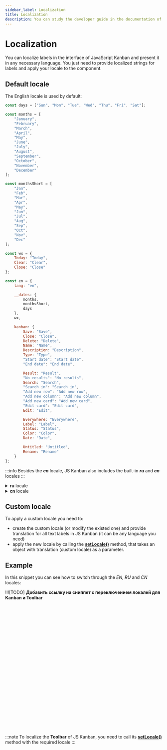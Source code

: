 ```yaml
---
sidebar_label: Localization
title: Localization
description: You can study the developer guide in the documentation of the JavaScript Kanban library. Browse API reference, try out code examples and live demos.
---
```

# Localization

You can localize labels in the interface of JavaScript Kanban and present it in any necessary language. You just need to provide localized strings for labels and apply your locale to the component.

## Default locale

The English locale is used by default:

~~~js
const days = ["Sun", "Mon", "Tue", "Wed", "Thu", "Fri", "Sat"];

const months = [
	"January",
	"February",
	"March",
	"April",
	"May",
	"June",
	"July",
	"August",
	"September",
	"October",
	"November",
	"December"
];

const monthsShort = [
	"Jan",
	"Feb",
	"Mar",
	"Apr",
	"May",
	"Jun",
	"Jul",
	"Aug",
	"Sep",
	"Oct",
	"Nov",
	"Dec"
];

const wx = {
	Today: "Today",
	Clear: "Clear",
	Close: "Close"
};

const en = {
	lang: "en",

	__dates: {
		months,
		monthsShort,
		days
	},
	wx,

	kanban: {
		Save: "Save",
		Close: "Close",
		Delete: "Delete",
		Name: "Name",
		Description: "Description",
		Type: "Type",
		"Start date": "Start date",
		"End date": "End date",

		Result: "Result",
		"No results": "No results",
		Search: "Search",
		"Search in": "Search in",
		"Add new row": "Add new row",
		"Add new column": "Add new column",
		"Add new card": "Add new card",
		"Edit card": "Edit card",
		Edit: "Edit",

		Everywhere: "Everywhere",
		Label: "Label",
		Status: "Status",
		Color: "Color",
		Date: "Date",

		Untitled: "Untitled",
		Rename: "Rename"
	}
};
~~~

:::info
Besides the ***en*** locale, JS Kanban also includes the built-in ***ru*** and ***cn*** locales
:::

<details>
<summary><b>ru</b> locale</summary>

~~~jsx
const days = ["Вск", "Пон", "Втр", "Срд", "Чет", "Птн", "Суб"];

const months = [
	"Январь",
	"Февраль",
	"Март",
	"Апрель",
	"Май",
	"Июнь",
	"Июль",
	"Август",
	"Сентябрь",
	"Октябрь",
	"Ноябрь",
	"Декабрь"
];

const monthsShort = [
	"Янв",
	"Фев",
	"Мар",
	"Апр",
	"Май",
	"Июн",
	"Июл",
	"Авг",
	"Сен",
	"Окт",
	"Ноя",
	"Дек"
];

const wx = {
	Today: "Сегодня",
	Clear: "Очистить",
	Close: "Закрыть"
};

const ru = {
	lang: "ru",

	__dates: {
		months,
		monthsShort,
		days
	},
	wx,

	kanban: {
		Save: "Сохранить",
		Close: "Закрыть",
		Delete: "Удалить",
		Name: "Задача",
		Description: "Описание",
		Type: "Тип",
		"Start Date": "Дата выполнения",
		"End Date": "Дата окончания",

		Result: "Результат",
		"No results": "Ничего не найдено",
		Search: "Поиск",
		"Search in": "Поиск",
		"Add new row": "Новая строка",
		"Add new column": "Новая колонка",
		"Add new card": "Добавить новую карточку",
		"Edit card": "Редактировать карточку",
		Edit: "Редактировать",

		Everywhere: "Всюду",
		Label: "Заголовок",
		Status: "Статус",
		Color: "Цвет",
		Date: "Дата",

		Untitled: "Без названия",
		Rename: "Переименовать"
	}
};
~~~
</details>

<details>
<summary><b>cn</b> locale</summary>

~~~jsx
const days = ["周日", "周一", "周二", "周三", "周四", "周五", "周六"];

const months = [
	"一月",
	"二月",
	"三月",
	"四月",
	"五月",
	"六月",
	"七月",
	"八月",
	"九月",
	"十月",
	"十一月",
	"十二月"
];

const wx = {
	Today: "今天",
	Clear: "清除",
	Close: "关闭"
};

const cn = {
	lang: "cn",

	__dates: {
		months,
		monthsShort: months,
		days
	},
	wx,

	kanban: {
		Save: "保存",
		Close: "关闭",
		Delete: "删除",
		Name: "名称",
		Description: "描述",
		Type: "类型",
		"Start Date": "开始日期",
		"End Date": "结束日期",

		Result: "结果",
		"No results": "没有结果",
		Search: "搜索",
		"Search in": "搜索",
		"Add new row": "添加新行",
		"Add new column": "添加新列",
		"Add new card": "添加新卡",
		"Edit card": "编辑卡片",
		Edit: "编辑",

		Everywhere: "无处不在",
		Label: "标签",
		Status: "状态",
		Color: "颜色",
		Date: "日期",

		Untitled: "无题",
		Rename: "重命名"
	}
};
~~~
</details>

## Custom locale

To apply a custom locale you need to:

- create the custom locale (or modify the existed one) and provide translation for all text labels in JS Kanban (it can be any language you need)
- apply the new locale by calling the [**setLocale()**](api/methods/js_kanban_setlocale_method.md) method, that takes an object with translation (custom locale) as a parameter.

## Example

In this snippet you can see how to switch through the *EN*, *RU* and *CN* locales:

!!![TODO] **Добавить ссылку на сниппет с переключением локалей для Kanban и Toolbar**

<iframe src="" frameborder="0" class="snippet_iframe" width="100%" height="400"></iframe>

:::note
To localize the **Toolbar** of JS Kanban, you need to call its [**setLocale()**](api/methods/js_kanban_setlocale_method.md) method with the required locale
:::
